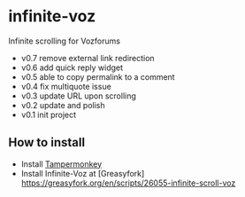 # infinite-voz
Infinite scrolling for Vozforums

* v0.7 remove external link redirection
* v0.6 add quick reply widget
* v0.5 able to copy permalink to a comment
* v0.4 fix multiquote issue
* v0.3 update URL upon scrolling
* v0.2 update and polish
* v0.1 init project

## How to install
* Install [Tampermonkey](https://chrome.google.com/webstore/detail/tampermonkey/dhdgffkkebhmkfjojejmpbldmpobfkfo?hl=en)
* Install Infinite-Voz at [Greasyfork] https://greasyfork.org/en/scripts/26055-infinite-scroll-voz
